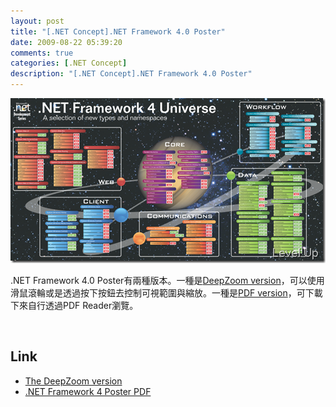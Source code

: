 ```yaml
---
layout: post
title: "[.NET Concept].NET Framework 4.0 Poster"
date: 2009-08-22 05:39:20
comments: true
categories: [.NET Concept]
description: "[.NET Concept].NET Framework 4.0 Poster"
---
```

<p><img style="border-bottom: 0px; border-left: 0px; display: inline; border-top: 0px; border-right: 0px" title="image" border="0" alt="image" width="504" height="264" src="\images\posts\10183\image_thumb_1.png" /></a></p><p>.NET Framework 4.0 Poster有兩種版本。一種是<a target="_blank" href="http://tinyurl.com/DotNetFramework4PosterDeepZoom">DeepZoom version</a>，可以使用滑鼠滾輪或是透過按下按鈕去控制可視範圍與縮放。一種是<a target="_blank" href="http://tinyurl.com/PDC2008-NETFX4PDF">PDF version</a>，可下載下來自行透過PDF Reader瀏覽。</p><p> </p><h2>Link</h2><ul><li><a target="_blank" href="http://tinyurl.com/DotNetFramework4PosterDeepZoom">The DeepZoom version</a></li><li><a target="_blank" href="http://tinyurl.com/PDC2008-NETFX4PDF">.NET Framework 4 Poster PDF</li></ul>